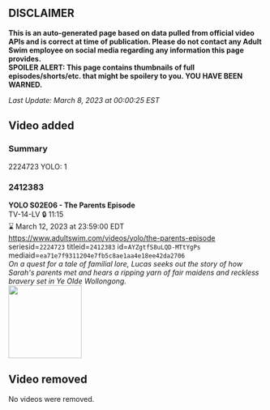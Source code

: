 ## DISCLAIMER
**This is an auto-generated page based on data pulled from official video APIs and is correct at time of publication. Please do not contact any Adult Swim employee on social media regarding any information this page provides.**  
**SPOILER ALERT: This page contains thumbnails of full episodes/shorts/etc. that might be spoilery to you. YOU HAVE BEEN WARNED.**  

_Last Update: March 8, 2023 at 00:00:25 EST_
## Video added
### Summary
2224723 YOLO: 1  
### 2412383
**YOLO S02E06 - The Parents Episode**  
TV-14-LV 🔒 11:15  
⌛ March 12, 2023 at 23:59:00 EDT  
https://www.adultswim.com/videos/yolo/the-parents-episode  
seriesid=`2224723` titleid=`2412383` id=`AYZgtfS8uLQD-MTtYgPs` mediaid=`ea71e7f9311204e7fb5c8ae1aa4e18ee42da2706`  
_On a quest for a tale of familial lore, Lucas seeks out the story of how Sarah's parents met and hears a ripping yarn of fair maidens and reckless bravery set in Ye Olde Wollongong._  
<a href="https://media.cdn.adultswim.com/uploads/20230217/thumbnails/2_23217134994-YOLO206Still001tiny.png"><img src="https://media.cdn.adultswim.com/uploads/20230217/thumbnails/2_23217134994-YOLO206Still001tiny.png" height="144px" /></a>
## Video removed
No videos were removed.  
